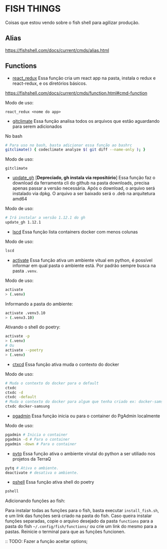 # FISH THINGS

Coisas que estou vendo sobre o fish shell para agilizar produção.

## Alias

https://fishshell.com/docs/current/cmds/alias.html

## Functions

- [react_redux](functions/react_redux.fish)
  Essa função cria um react app na pasta, instala o redux e react-redux, e os diretórios básicos.

https://fishshell.com/docs/current/cmds/function.html#cmd-function

Modo de uso:

  `react_redux <nome do app>`

- [gitclimate](./functions/gitclimate.fish)
  Essa função analisa todos os arquivos que estão aguardando para serem adicionados

No bash

```bash
# Para uso no bash, basta adicionar essa função ao bashrc
gitclimate() { codeclimate analyze $( git diff --name-only ); }
```

Modo de uso:

  `gitclimate`

- [update_gh](./functions/update_gh.fish) [**Depreciado, gh instala via repositório**]
  Essa função faz o download da ferramenta cli do github na pasta downloads, precisa apenas passar a versão necessária.
Após o download, o arquivo será instalado via dpkg.
O arquivo a ser baixado será o .deb na arquitetura amd64

Modo de uso:

  ```bash
  # Irá instalar a versão 1.12.1 do gh
  update_gh 1.12.1
  ````

- [lscd](./functions/lscd.fish)
  Essa função lista containers docker com menos colunas

Modo de uso:

```bash
lscd
```

- [activate](./functions/activate.fish)
  Essa função ativa um ambiente vitual em python, é possível informar em qual pasta o ambiente está.
  Por padrão sempre busca na pasta `.venv`.

Modo de uso:

```bash
activate
> (.venv)
```

Informando a pasta do ambiente:

```bash
activate .venv3.10
> (.venv3.10)
```

Ativando o shell do poetry:

```bash
activate -p
> (.venv)
# Ou
activate --poetry
> (.venv)
```

- [ctxcd](./functions/ctxdc.fish)
  Essa função ativa muda o contexto do docker

Modo de uso:

```bash
# Muda o contexto do docker para o default
ctxdc
ctxdc -d
ctxdc -default
# Muda o contexto do docker para algum que tenha criado ex: docker-samsung
ctxdc docker-samsung
```

- [pgadmin](./functions/pgadmin.fish)
  Essa função inicia ou para o container do PgAdmin localmente

Modo de uso:

```bash
pgadmin # Inicia o container
pgadmin -d # Para o container
pgadmin -down # Para o container
```

- [pytq](./functions/pytq.fish)
  Essa função ativa o ambiente virutal do python a ser utiliado nos projetos da TerraQ

```bash
pytq # Ativa o ambiente.
deactivate # desativa o ambiente.
```

- [pshell](./functions/pshell.fish)
  Essa função ativa shell do poetry

```bash
pshell
```

Adicionando funções ao fish:

Para instalar todas as funções para o fish, basta executar `install_fish.sh`, e um link das funções será criado na pasta do fish.
Caso queira instalar funções separadas, copie o arquivo desejado da pasta `functions` para a pasta do fish `~/.config/fish/functions/` ou crie um link do mesmo para a pastas.
Reinicie o terminal para que as funções funcionen.

:: TODO: Fazer a função aceitar options;

